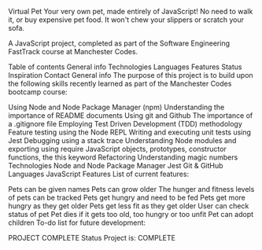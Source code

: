 Virtual Pet
Your very own pet, made entirely of JavaScript! No need to walk it, or buy expensive pet food. It won't chew your slippers or scratch your sofa.

A JavaScript project, completed as part of the Software Engineering FastTrack course at Manchester Codes.

Table of contents
General info
Technologies
Languages
Features
Status
Inspiration
Contact
General info
The purpose of this project is to build upon the following skills recently learned as part of the Manchester Codes bootcamp course:

Using Node and Node Package Manager (npm)
Understanding the importance of README documents
Using git and Github
The importance of a .gitignore file
Employing Test Driven Development (TDD) methodology
Feature testing using the Node REPL
Writing and executing unit tests using Jest
Debugging using a stack trace
Understanding Node modules and exporting using require
JavaScript objects, prototypes, constructor functions, the this keyword
Refactoring
Understanding magic numbers
Technologies
Node and Node Package Manager
Jest
Git & GitHub
Languages
JavaScript
Features
List of current features:

Pets can be given names
Pets can grow older
The hunger and fitness levels of pets can be tracked
Pets get hungry and need to be fed
Pets get more hungry as they get older
Pets get less fit as they get older
User can check status of pet
Pet dies if it gets too old, too hungry or too unfit
Pet can adopt children
To-do list for future development:

PROJECT COMPLETE
Status
Project is: COMPLETE